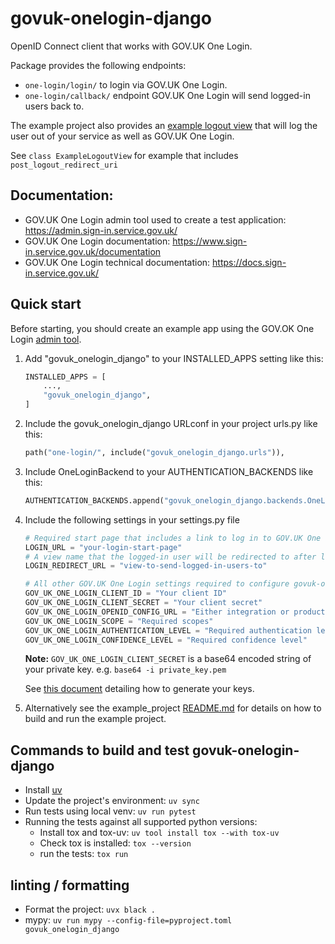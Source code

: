 # govuk-onelogin-django
OpenID Connect client that works with GOV.UK One Login.

Package provides the following endpoints:
- `one-login/login/` to login via GOV.UK One Login.
- `one-login/callback/` endpoint GOV.UK One Login will send logged-in users back to.

The example project also provides an [example logout view](example_project/example/views.py) that will log the user out of your service as well as GOV.UK One Login.

See `class ExampleLogoutView` for example that includes `post_logout_redirect_uri`

## Documentation:
- GOV.UK One Login admin tool used to create a test application: https://admin.sign-in.service.gov.uk/
- GOV.UK One Login documentation: https://www.sign-in.service.gov.uk/documentation
- GOV.UK One Login technical documentation: https://docs.sign-in.service.gov.uk/


## Quick start
Before starting, you should create an example app using the GOV.OK One Login [admin tool](https://admin.sign-in.service.gov.uk/).

1. Add "govuk_onelogin_django" to your INSTALLED_APPS setting like this:
    ```python
    INSTALLED_APPS = [
        ...,
        "govuk_onelogin_django",
    ]
    ```
2. Include the govuk_onelogin_django URLconf in your project urls.py like this:
    ```python
    path("one-login/", include("govuk_onelogin_django.urls")),
    ```
3. Include OneLoginBackend to your AUTHENTICATION_BACKENDS like this:
    ```python
    AUTHENTICATION_BACKENDS.append("govuk_onelogin_django.backends.OneLoginBackend")
    ```

4. Include the following settings in your settings.py file
    ```python
    # Required start page that includes a link to log in to GOV.UK One Login
    LOGIN_URL = "your-login-start-page"
    # A view name that the logged-in user will be redirected to after logging in via GOV.UK One Login
    LOGIN_REDIRECT_URL = "view-to-send-logged-in-users-to"

    # All other GOV.UK One Login settings required to configure govuk-onelogin-django
    GOV_UK_ONE_LOGIN_CLIENT_ID = "Your client ID"
    GOV_UK_ONE_LOGIN_CLIENT_SECRET = "Your client secret"
    GOV_UK_ONE_LOGIN_OPENID_CONFIG_URL = "Either integration or production config url."
    GOV_UK_ONE_LOGIN_SCOPE = "Required scopes"
    GOV_UK_ONE_LOGIN_AUTHENTICATION_LEVEL = "Required authentication level"
    GOV_UK_ONE_LOGIN_CONFIDENCE_LEVEL = "Required confidence level"
    ```
    **Note:** `GOV_UK_ONE_LOGIN_CLIENT_SECRET` is a base64 encoded string of your private key. e.g. `base64 -i private_key.pem`

    See [this document](https://docs.sign-in.service.gov.uk/before-integrating/set-up-your-public-and-private-keys/#set-up-your-public-and-private-keys) detailing how to generate your keys.

5. Alternatively see the example_project [README.md](example_project/README.md) for details on how to build and run the example project.


## Commands to build and test govuk-onelogin-django
- Install [uv](https://docs.astral.sh/uv/)
- Update the project's environment: `uv sync`
- Run tests using local venv: `uv run pytest`
- Running the tests against all supported python versions:
  - Install tox and tox-uv: `uv tool install tox --with tox-uv`
  - Check tox is installed: `tox --version`
  - run the tests: `tox run`

## linting / formatting
- Format the project: `uvx black .`
- mypy: `uv run mypy --config-file=pyproject.toml govuk_onelogin_django`
